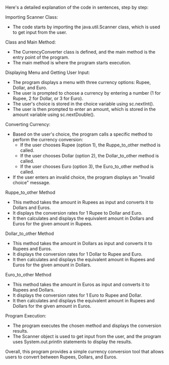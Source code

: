 Here's a detailed explanation of the code in sentences, step by step:

Importing Scanner Class:

- The code starts by importing the java.util.Scanner class, which is used to get input from the user.

Class and Main Method:

- The CurrencyConverter class is defined, and the main method is the entry point of the program.
- The main method is where the program starts execution.

Displaying Menu and Getting User Input:

- The program displays a menu with three currency options: Rupee, Dollar, and Euro.
- The user is prompted to choose a currency by entering a number (1 for Rupee, 2 for Dollar, or 3 for Euro).
- The user's choice is stored in the choice variable using sc.nextInt().
- The user is then prompted to enter an amount, which is stored in the amount variable using sc.nextDouble().

Converting Currency:

- Based on the user's choice, the program calls a specific method to perform the currency conversion:
    - If the user chooses Rupee (option 1), the Ruppe_to_other method is called.
    - If the user chooses Dollar (option 2), the Dollar_to_other method is called.
    - If the user chooses Euro (option 3), the Euro_to_other method is called.
- If the user enters an invalid choice, the program displays an "Invalid choice" message.

Ruppe_to_other Method

- This method takes the amount in Rupees as input and converts it to Dollars and Euros.
- It displays the conversion rates for 1 Rupee to Dollar and Euro.
- It then calculates and displays the equivalent amount in Dollars and Euros for the given amount in Rupees.

Dollar_to_other Method

- This method takes the amount in Dollars as input and converts it to Rupees and Euros.
- It displays the conversion rates for 1 Dollar to Rupee and Euro.
- It then calculates and displays the equivalent amount in Rupees and Euros for the given amount in Dollars.

Euro_to_other Method

- This method takes the amount in Euros as input and converts it to Rupees and Dollars.
- It displays the conversion rates for 1 Euro to Rupee and Dollar.
- It then calculates and displays the equivalent amount in Rupees and Dollars for the given amount in Euros.

Program Execution:

- The program executes the chosen method and displays the conversion results.
- The Scanner object is used to get input from the user, and the program uses System.out.println statements to display the results.

Overall, this program provides a simple currency conversion tool that allows users to convert between Rupees, Dollars, and Euros.
